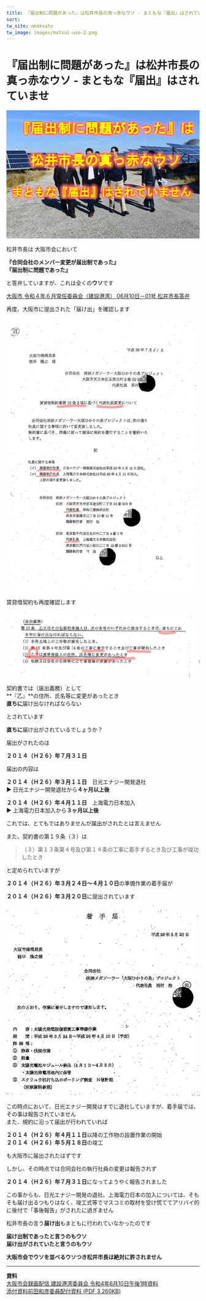 ```yaml
---
title: 『届出制に問題があった』は松井市長の真っ赤なウソ - まともな『届出』はされていません  
sort: 
tw_site: okmksato
tw_image: images/matsui-uso-2.png
---
```

# 『届出制に問題があった』は松井市長の真っ赤なウソ - まともな『届出』はされていませ  
  
![届出制はウソ](images/matsui-uso-2.png)  

松井市長は
大阪市会において

**『合同会社のメンバー変更が届出制であった』**  
**『届出制に問題であった』**  

と答弁していますが、これは全くの**ウソ**です

[大阪市  令和４年６月常任委員会（建設港湾）  06月10日－01号 松井市長答弁](https://ssp.kaigiroku.net/tenant/cityosaka/MinuteView.html?council_id=3436&schedule_id=2&minute_id=194&tab=list)

再度、大阪市に提出された「届け出」を確認します

![代表社員変更届出](images/shainhenkou.png)

賃貸借契約も再度確認します

![契約書１９条３項](images/19jyo-3.png)

契約書では（届出義務）として  
**『乙』**の住所、氏名等に変更があったとき  
**直ちに**届け出なければならない  

とされています

**直ちに**届け出がされているでしょうか？

届出がされたのは

**２０１４（Ｈ２６）年７月３１日**  

届出の内容は

**２０１４（Ｈ２６）年３月１１日**　日光エナジー開発退社  
▶ 日光エナジー開発退社から**４ヶ月以上後**  

**２０１４（Ｈ２６）年４月１１日**　上海電力日本加入  
▶ 上海電力日本加入から**３ヶ月以上後**  


これでは、とてもではありませんが届出がされたとは言えません  

また、契約書の第１９条（３）は

>（３）第１３条第４号及び第１４条の工事に着手するとき及び工事が竣功したとき

と定められていますが  

**２０１４（Ｈ２６）年３月２４日〜４月１０日**の準備作業の着手届が

**２０１４（Ｈ２６）年３月２０日**に提出されています

![着手届](images/tyakushu.png)

この時点において、日光エナジー開発はすでに退社していますが、着手届では、その事は報告されていません  
また、規約に沿って届出が行われていれば  

**２０１４（Ｈ２６）年４月１１日**以降の工作物の設置作業の開始  
**２０１４（Ｈ２６）年５月１８日**の竣工  

も大阪市に届出されたはずです

しかし、その時点では合同会社の執行社員の変更は報告されず  

**２０１４（Ｈ２６）年７月３１日**になってようやく報告されました  

この事からも、日光エナジー開発の退社、上海電力日本の加入については、そもそも届け出るつもりはなく、竣工式等でマスコミの取材を受け慌ててアリバイ的に後付で「事後報告」がされたに過ぎません

松井市長の言う**届け出**もまともに行われていなかったのです

**届け出制であったと言うのもウソ**  
**届け出がされていたと言うのもウソ**

**大阪市会でウソを並べるウソつき松井市長は絶対に許されません**

<hr />

**資料**  
[大阪市会録画配信 建設港湾委員会 令和4年6月10日午後1時資料](http://osaka.gijiroku.com/g07_Video2_View.asp?SrchID=1793)  
[添付資料前田和彦委員配付資料 (PDF 3,260KB)](http://osaka.gijiroku.com/voices/GikaiDoc/attach/Nittei/Nt1792_20220610maeda.pdf)
